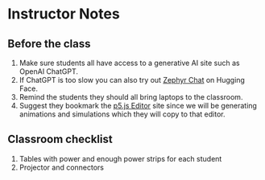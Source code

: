 # Instructor Notes

## Before the class

1. Make sure students all have access to a generative AI site such as OpenAI ChatGPT.
1. If ChatGPT is too slow you can also try out [Zephyr Chat](https://huggingface.co/spaces/HuggingFaceH4/zephyr-chat) on Hugging Face.
2. Remind the students they should all bring laptops to the classroom.
3. Suggest they bookmark the [p5.js Editor](https://editor.p5js.org/) site since we will be generating animations and simulations which they will copy to that editor.

## Classroom checklist

1. Tables with power and enough power strips for each student
2. Projector and connectors

